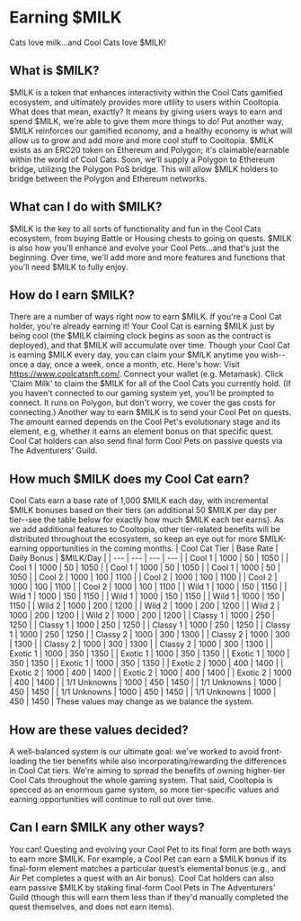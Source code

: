 # Earning $MILK

Cats love milk...and Cool Cats love $MILK!

## What is $MILK?

$MILK is a token that enhances interactivity within the Cool Cats gamified ecosystem, and ultimately provides more utility to users within Cooltopia. What does that mean, exactly? It means by giving users ways to earn and spend $MILK, we're able to give them more things to do! Put another way, $MILK reinforces our gamified economy, and a healthy economy is what will allow us to grow and add more and more cool stuff to Cooltopia.
$MILK exists as an ERC20 token on Ethereum and Polygon; it's claimable/earnable within the world of Cool Cats. Soon, we'll supply a Polygon to Ethereum bridge, utilizing the Polygon PoS bridge. This will allow $MILK holders to bridge between the Polygon and Ethereum networks. 

## What can I do with $MILK?

$MILK is the key to all sorts of functionality and fun in the Cool Cats ecosystem, from buying Battle or Housing chests to going on quests. $MILK is also how you'll enhance and evolve your Cool Pets...and that's just the beginning. Over time, we'll add more and more features and functions that you'll need $MILK to fully enjoy.

## How do I earn $MILK?

There are a number of ways right now to earn $MILK. If you're a Cool Cat holder, you're already earning it! Your Cool Cat is earning $MILK just by being cool (the $MILK claiming clock begins as soon as the contract is deployed), and that $MILK will accumulate over time. Though your Cool Cat is earning $MILK every day, you can claim your $MILK anytime you wish--once a day, once a week, once a month, etc. Here's how:
Visit https://www.coolcatsnft.com/.
Connect your wallet (e.g. Metamask).
Click 'Claim Milk' to claim the $MILK for all of the Cool Cats you currently hold. (If you haven't connected to our gaming system yet, you'll be prompted to connect. It runs on Polygon, but don't worry, we cover the gas costs for connecting.)
Another way to earn $MILK is to send your Cool Pet on quests. The amount earned depends on the Cool Pet's evolutionary stage and its element, e.g, whether it earns an element bonus on that specific quest. Cool Cat holders can also send final form Cool Pets on passive quests via The Adventurers' Guild.

## How much $MILK does my Cool Cat earn?

Cool Cats earn a base rate of 1,000 $MILK each day, with incremental $MILK bonuses based on their tiers (an additional 50 $MILK per day per tier--see the table below for exactly how much $MILK each tier earns). As we add additional features to Cooltopia, other tier-related benefits will be distributed throughout the ecosystem, so keep an eye out for more $MILK-earning opportunities in the coming months. 
| Cool Cat Tier | Base Rate | Daily Bonus | $MILK/Day |
| --- | --- | --- | --- |
| Cool 1 | 1000 | 50 | 1050 |
| Cool 1 | 1000 | 50 | 1050 |
| Cool 1 | 1000 | 50 | 1050 |
| Cool 1 | 1000 | 50 | 1050 |
| Cool 2 | 1000 | 100 | 1100 |
| Cool 2 | 1000 | 100 | 1100 |
| Cool 2 | 1000 | 100 | 1100 |
| Cool 2 | 1000 | 100 | 1100 |
| Wild 1 | 1000 | 150 | 1150 |
| Wild 1 | 1000 | 150 | 1150 |
| Wild 1 | 1000 | 150 | 1150 |
| Wild 1 | 1000 | 150 | 1150 |
| Wild 2 | 1000 | 200 | 1200 |
| Wild 2 | 1000 | 200 | 1200 |
| Wild 2 | 1000 | 200 | 1200 |
| Wild 2 | 1000 | 200 | 1200 |
| Classy 1 | 1000 | 250 | 1250 |
| Classy 1 | 1000 | 250 | 1250 |
| Classy 1 | 1000 | 250 | 1250 |
| Classy 1 | 1000 | 250 | 1250 |
| Classy 2 | 1000 | 300 | 1300 |
| Classy 2 | 1000 | 300 | 1300 |
| Classy 2 | 1000 | 300 | 1300 |
| Classy 2 | 1000 | 300 | 1300 |
| Exotic 1 | 1000 | 350 | 1350 |
| Exotic 1 | 1000 | 350 | 1350 |
| Exotic 1 | 1000 | 350 | 1350 |
| Exotic 1 | 1000 | 350 | 1350 |
| Exotic 2 | 1000 | 400 | 1400 |
| Exotic 2 | 1000 | 400 | 1400 |
| Exotic 2 | 1000 | 400 | 1400 |
| Exotic 2 | 1000 | 400 | 1400 |
| 1/1 Unknowns | 1000 | 450 | 1450 |
| 1/1 Unknowns | 1000 | 450 | 1450 |
| 1/1 Unknowns | 1000 | 450 | 1450 |
| 1/1 Unknowns | 1000 | 450 | 1450 |
These values may change as we balance the system.

## How are these values decided?

A well-balanced system is our ultimate goal: we've worked to avoid front-loading the tier benefits while also incorporating/rewarding the differences in Cool Cat tiers. We're aiming to spread the benefits of owning higher-tier Cool Cats throughout the whole gaming system. That said, Cooltopia is specced as an enormous game system, so more tier-specific values and earning opportunities will continue to roll out over time.

## Can I earn $MILK any other ways?

You can! Questing and evolving your Cool Pet to its final form are both ways to earn more $MILK. For example, a Cool Pet can earn a $MILK bonus if its final-form element matches a particular quest’s elemental bonus (e.g., and Air Pet completes a quest with an Air bonus). Cool Cat holders can also earn passive $MILK by staking final-form Cool Pets in The Adventurers' Guild (though this will earn them less than if they'd manually completed the quest themselves, and does not earn items). 
​

